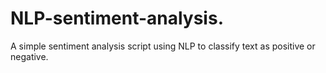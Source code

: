 # NLP-sentiment-analysis.
A simple sentiment analysis script using NLP to classify text as positive or negative.
